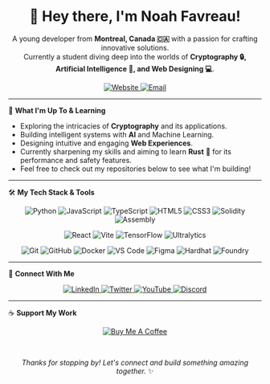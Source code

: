 <div align="center">

  <h1 align="center">👋 Hey there, I'm Noah Favreau!</h1>
  <p align="center">
    A young developer from <strong>Montreal, Canada 🇨🇦</strong> with a passion for crafting innovative solutions.
    <br />
    Currently a student diving deep into the worlds of <strong>Cryptography 🔒, Artificial Intelligence 🤖, and Web Designing 💻</strong>.
  </p>

  <p align="center">
    <a href="https://noahfavreau.com" target="_blank">
      <img src="https://img.shields.io/badge/Website-noahfavreau.com-blue?style=for-the-badge&logo=world&logoColor=white" alt="Website"/>
    </a>
    <a href="mailto:contact@noahfavreau.com">
      <img src="https://img.shields.io/badge/Email-Contact_Me-red?style=for-the-badge&logo=gmail&logoColor=white" alt="Email"/>
    </a>
  </p>

</div>

---

🚀 **What I'm Up To & Learning**
* Exploring the intricacies of **Cryptography** and its applications.
* Building intelligent systems with **AI** and Machine Learning.
* Designing intuitive and engaging **Web Experiences**.
* Currently sharpening my skills and aiming to learn **Rust** 🦀 for its performance and safety features.
* Feel free to check out my repositories below to see what I'm building!

---

🛠️ **My Tech Stack & Tools**

<p align="center">
  <img src="https://img.shields.io/badge/Python-3776AB?style=for-the-badge&logo=python&logoColor=white" alt="Python"/>
  <img src="https://img.shields.io/badge/JavaScript-F7DF1E?style=for-the-badge&logo=javascript&logoColor=black" alt="JavaScript"/>
  <img src="https://img.shields.io/badge/TypeScript-3178C6?style=for-the-badge&logo=typescript&logoColor=white" alt="TypeScript"/>
  <img src="https://img.shields.io/badge/HTML5-E34F26?style=for-the-badge&logo=html5&logoColor=white" alt="HTML5"/>
  <img src="https://img.shields.io/badge/CSS3-1572B6?style=for-the-badge&logo=css3&logoColor=white" alt="CSS3"/>
  <img src="https://img.shields.io/badge/Solidity-363636?style=for-the-badge&logo=solidity&logoColor=white" alt="Solidity"/>
  <img src="https://img.shields.io/badge/Assembly-6D8498?style=for-the-badge&logo=assemblyscript&logoColor=white" alt="Assembly"/> </p>

<p align="center">
  <img src="https://img.shields.io/badge/React-61DAFB?style=for-the-badge&logo=react&logoColor=black" alt="React"/>
  <img src="https://img.shields.io/badge/Vite-646CFF?style=for-the-badge&logo=vite&logoColor=white" alt="Vite"/>
  <img src="https://img.shields.io/badge/TensorFlow-FF6F00?style=for-the-badge&logo=tensorflow&logoColor=white" alt="TensorFlow"/>
  <img src="https://img.shields.io/badge/Ultralytics-0047BA?style=for-the-badge&logoColor=white" alt="Ultralytics"/> </p>

<p align="center">
  <img src="https://img.shields.io/badge/Git-F05032?style=for-the-badge&logo=git&logoColor=white" alt="Git"/>
  <img src="https://img.shields.io/badge/GitHub-181717?style=for-the-badge&logo=github&logoColor=white" alt="GitHub"/>
  <img src="https://img.shields.io/badge/Docker-2496ED?style=for-the-badge&logo=docker&logoColor=white" alt="Docker"/>
  <img src="https://img.shields.io/badge/VS_Code-007ACC?style=for-the-badge&logo=visualstudiocode&logoColor=white" alt="VS Code"/>
  <img src="https://img.shields.io/badge/Figma-F24E1E?style=for-the-badge&logo=figma&logoColor=white" alt="Figma"/>
  <img src="https://img.shields.io/badge/Hardhat-DDBA5D?style=for-the-badge&logo=hardhat&logoColor=black" alt="Hardhat"/>
  <img src="https://img.shields.io/badge/Foundry-333333?style=for-the-badge&logoColor=white" alt="Foundry"/> </p>

---

🔗 **Connect With Me**

<p align="center">
  <a href="https://www.linkedin.com/in/noah-favreau-78a4a02a3" target="_blank">
    <img src="https://img.shields.io/badge/LinkedIn-0A66C2?style=for-the-badge&logo=linkedin&logoColor=white" alt="LinkedIn"/>
  </a>
  <a href="https://twitter.com/noah_favreau" target="_blank">
    <img src="https://img.shields.io/badge/Twitter-1DA1F2?style=for-the-badge&logo=twitter&logoColor=white" alt="Twitter"/>
  </a>
  <a href="https://www.youtube.com/@noah_favreau" target="_blank">
    <img src="https://img.shields.io/badge/YouTube-FF0000?style=for-the-badge&logo=youtube&logoColor=white" alt="YouTube"/>
  </a>
  <a href="https://discordapp.com/users/0xlegax" target="_blank"> <img src="https://img.shields.io/badge/Discord-0xlegax-7289DA?style=for-the-badge&logo=discord&logoColor=white" alt="Discord"/>
  </a>
</p>

---

☕ **Support My Work**

<p align="center">
  <a href="https://buymeacoffee.com/noahfavreau" target="_blank">
    <img src="https://img.shields.io/badge/Buy_Me_A_Coffee-FFDD00?style=for-the-badge&logo=buy-me-a-coffee&logoColor=black" alt="Buy Me A Coffee"/>
  </a>
</p>

<div align="center">
  <br/>
  <p><em>Thanks for stopping by! Let's connect and build something amazing together.</em> ✨</p>
</div>
